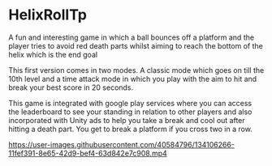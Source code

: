 # HelixRollTp
A fun and interesting game in which a ball bounces off a platform and the player tries to avoid red death parts whilst aiming to reach the bottom of the helix which is the end goal

This first version comes in two modes. A classic mode which goes on till the 10th level and a time attack mode in which you play with the aim to hit and break your best score in 20 seconds. 

This game is integrated with google play services where you can access the leaderboard to see your standing in relation to other players and also incorporated with Unity ads to help you take a break and cool out after hitting a death part. You get to break a platform if you cross two in a row.

https://user-images.githubusercontent.com/40584796/134106266-11fef391-8e65-42d9-bef4-63d842e7c908.mp4
